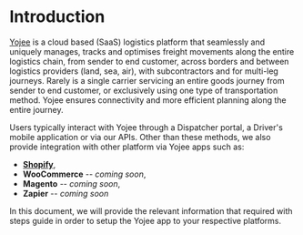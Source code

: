 # Introduction

[Yojee](https://wwww.yojee.com) is a cloud based (SaaS) logistics platform that seamlessly and uniquely manages, tracks and optimises freight movements along the entire logistics chain, from sender to end customer, across borders and between logistics providers (land, sea, air), with subcontractors and for multi-leg journeys. Rarely is a single carrier servicing an entire goods journey from sender to end customer, or exclusively using one type of transportation method. Yojee ensures connectivity and more efficient planning along the entire journey.

Users typically interact with Yojee through a Dispatcher portal, a Driver's mobile application or via our APIs. Other than these methods, we also provide integration with other platform via Yojee apps such as:

- <strong>[Shopify](https://apps.shopify.com/yojee)</strong>,
- <strong>WooCommerce</strong> -- _coming soon_,
- <strong>Magento</strong> -- _coming soon_,
- <strong>Zapier</strong> -- _coming soon_

In this document, we will provide the relevant information that required with steps guide in order to setup the Yojee app to your respective platforms.
